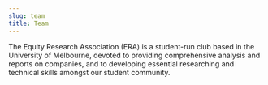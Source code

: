 ```yaml
---
slug: team
title: Team 
---
```


The Equity Research Association (ERA) is a student-run club based in the University of Melbourne, devoted to providing comprehensive analysis and reports on companies, and to developing essential researching and technical skills amongst our student community. 
